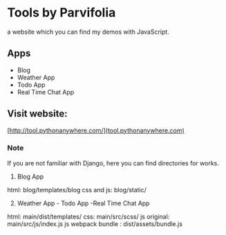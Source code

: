 # Tools by Parvifolia

a website which you can find my demos with JavaScript.


## Apps

* Blog
* Weather App
* Todo App
* Real Time Chat App

## Visit website:

[http://tool.pythonanywhere.com/](tool.pythonanywhere.com)

### Note

If you are not familiar with Django, here you can find directories for works.

1. Blog App

html: blog/templates/blog
css and js: blog/static/


2. Weather App - Todo App -Real Time Chat App

html: main/dist/templates/
css: main/src/scss/
js original: main/src/js/index.js
js webpack bundle : dist/assets/bundle.js   